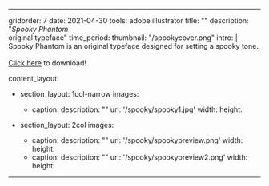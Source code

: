 ---

gridorder: 7
date: 2021-04-30
tools: adobe illustrator
title: ""
description: "<i>Spooky Phantom</i><br>original typeface"
time_period:
thumbnail: "/spookycover.png"
intro: |
 Spooky Phantom is an original typeface designed for setting a spooky tone.
 <br>
 <br>
 <a href="/images/spooky/SpookyPhantom.zip" download>Click here</a> to download!

content_layout:
  - section_layout: 1col-narrow
    images:
      - caption:
        description: ""
        url: '/spooky/spooky1.jpg'
        width:
        height:
        
  - section_layout: 2col
    images:
      - caption:
        description: ""
        url: '/spooky/spookypreview.png'
        width:
        height:
      - caption:
        description: ""
        url: '/spooky/spookypreview2.png'
        width:
        height:

---